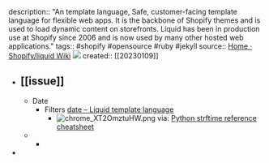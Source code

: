 description:: "An template language, Safe, customer-facing template language for flexible web apps. It is the backbone of Shopify themes and is used to load dynamic content on storefronts. Liquid has been in production use at Shopify since 2006 and is now used by many other hosted web applications."
tags:: #shopify #opensource #ruby #jekyll
source:: [Home · Shopify/liquid Wiki](https://github.com/Shopify/liquid) ![](https://img.shields.io/github/stars/Shopify/liquid)
created:: [[20230109]]

- ## [[issue]]
  - Date
    - Filters [date – Liquid template language](https://shopify.github.io/liquid/filters/date/)
      - ![chrome_XT2OmztuHW.png](../assets/chrome_XT2OmztuHW_1673325593575_0.png)
        via: [Python strftime reference cheatsheet](https://strftime.org/)
  -
    -
-